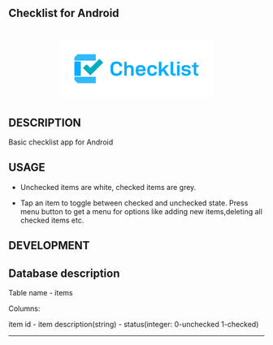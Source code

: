 Checklist for Android
---------------------

<h1 align=center>
<img src="Logo/horizontal.png" width=60%>
</h1>

DESCRIPTION
-----------
Basic checklist app for Android

USAGE
-----
- Unchecked items are white, checked items are grey.

- Tap an item to toggle between checked and unchecked state. Press menu button to get a menu for options like adding new items,deleting all checked items etc.

DEVELOPMENT
-----------

Database description
--------------------

Table name - items

Columns:

item id  -  item description(string)     -   status(integer: 0-unchecked 1-checked)
-------    -----------------------      --------------------------------------
